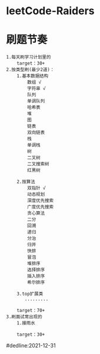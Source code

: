 # leetCode-Raiders
# 刷题节奏
    1.每天刷学习计划里的
        target：30+   
    2.按类型刷(最少2道)：
        1.基本数据结构
            数组 √
            字符串 √
            队列 
            单调队列
            哈希表                      
            堆
            图
            链表
            双向链表  
            栈
            单调栈
            树
            二叉树
            二叉搜索树 
            红黑树
                                
        2.按算法
            双指针 √
            动态规划
            深度优先搜索
            广度优先搜索
            贪心算法
            二分
            回溯
            递归
            分治
            归并
            快排
            冒泡
            堆排序
            选择排序
            插入排序
            希尔排序
              
        3.top扩展类
           .........
           
        target：70+     
    3.刷面试常出现的
        1.接雨水
        
        target：30+        
#dedline:2021-12-31              